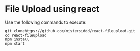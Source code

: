 # File Upload using react

Use the following commands to execute:
````
git clonehttps://github.com/mistersiddd/react-fileupload.git
cd react-fileupload
npm install
npm start
````
